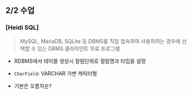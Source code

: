 ## 2/2 수업

### [Heidi SQL]

>MySQL, MariaDB, SQLite 등 DBMS를 직접 접속하여 사용하려는 경우에 선택할 수 있는 DBMS 클라이언트 무료 프로그램



* RDBMS에서 테이블 생성시 컬럼단위로 컬럼명과 타입을 설정
* `CharField`: VARCHAR 가변 캐릭터형





* 기본은 오름차순?